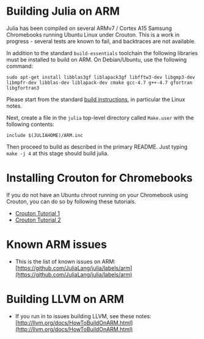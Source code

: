 # Building Julia on ARM

Julia has been compiled on several ARMv7 / Cortex A15 Samsung
Chromebooks running Ubuntu Linux under Crouton. This is a work in
progress - several tests are known to fail, and backtraces are not
available.

In addition to the standard `build-essentials` toolchain the following
libraries must be installed to build on ARM. On Debian/Ubuntu, use the
following command:

````
sudo apt-get install libblas3gf liblapack3gf libfftw3-dev libgmp3-dev libmpfr-dev libblas-dev liblapack-dev cmake gcc-4.7 g++-4.7 gfortran libgfortran3
````

Please start from the standard [build
instructions](README.md#source-download-and-compilation), in
particular the Linux notes.

Next, create a file in the `julia` top-level directory called
`Make.user` with the following contents:

```
include $(JULIAHOME)/ARM.inc
```

Then proceed to build as described in the primary README. Just typing
`make -j 4` at this stage should build julia.

# Installing Crouton for Chromebooks

If you do not have an Ubuntu chroot running on your Chromebook using
Crouton, you can do so by following these tutorials.

- [Crouton Tutorial 1](http://www.howtogeek.com/162120/how-to-install-ubuntu-linux-on-your-chromebook-with-crouton/)
- [Crouton Tutorial 2](http://lifehacker.com/how-to-install-linux-on-a-chromebook-and-unlock-its-ful-509039343)

# Known ARM issues

- This is the list of known issues on ARM: [https://github.com/JuliaLang/julia/labels/arm](https://github.com/JuliaLang/julia/labels/arm)

# Building LLVM on ARM

- If you run in to issues building LLVM, see these notes: [http://llvm.org/docs/HowToBuildOnARM.html](http://llvm.org/docs/HowToBuildOnARM.html)
